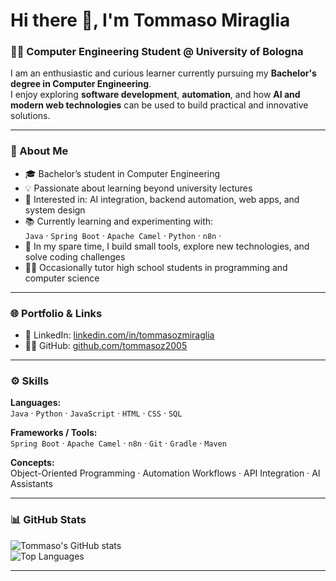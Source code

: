 # Hi there 👋, I'm Tommaso Miraglia

### 👨‍🎓 Computer Engineering Student @ University of Bologna

I am an enthusiastic and curious learner currently pursuing my **Bachelor's degree in Computer Engineering**.  
I enjoy exploring **software development**, **automation**, and how **AI and modern web technologies** can be used to build practical and innovative solutions.

---

### 🚀 About Me

- 🎓 Bachelor’s student in Computer Engineering  
- 💡 Passionate about learning beyond university lectures  
- 🧠 Interested in: AI integration, backend automation, web apps, and system design  
- 📚 Currently learning and experimenting with:  
  `Java` · `Spring Boot` · `Apache Camel` · `Python` · `n8n` · 
- 🧩 In my spare time, I build small tools, explore new technologies, and solve coding challenges  
- 🧑‍🏫 Occasionally tutor high school students in programming and computer science  

---

### 🌐 Portfolio & Links

- 💼 LinkedIn: [linkedin.com/in/tommasozmiraglia](https://www.linkedin.com/in/tommaso-miraglia-79b105373/)  
- 🧑‍💻 GitHub: [github.com/tommasoz2005](https://github.com/tommasoz2005)

---

### ⚙️ Skills

**Languages:**  
`Java` · `Python` · `JavaScript` · `HTML` · `CSS` · `SQL`  

**Frameworks / Tools:**  
`Spring Boot` · `Apache Camel` · `n8n` · `Git` · `Gradle` · `Maven`  

**Concepts:**  
Object-Oriented Programming · Automation Workflows · API Integration · AI Assistants

---

### 📊 GitHub Stats

![Tommaso's GitHub stats](https://github-readme-stats.vercel.app/api?username=tommasoz2005&show_icons=true&theme=tokyonight)  
![Top Languages](https://github-readme-stats.vercel.app/api/top-langs/?username=tommasoz2005&layout=compact&theme=tokyonight)

---

